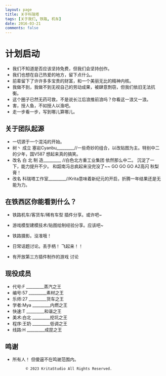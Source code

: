 ```yaml
---
layout: page
title: 关于科瑞塔
tags: [关于我们, 铁路, 机车]
date: 2016-03-21
comments: false
---
```

    
#  计划启动

* 我们不知道是否应该坚持免费，但我们会坚持创作。   
* 我们也想在自己热爱的地方，留下点什么。
* 前辈留下了许许多多宝贵的财富，和一个美丽无比的精神内核。
* 我做不到，我做不到无视自己的劳动成果，被肆意剽窃，但我们依旧无法抗衡。
* 这个圈子已然无药可救，不是说长江后浪推前浪吗？你看这一浪又一浪。
* 害，授人鱼，不如授人以渔吧。
* 走一步看一步，写到哪儿算哪儿。

## 关于团队起源

* 一切源于一个混沌的开始。
* 树丶 成立 塞岩Cyanbu_________//一些奇妙的组合，以改贴图为主。特别中二的少年，国V587 想起来真的搞笑。
* 改名 白 北 制 造_________ //白色北方重工业集团 依然那么中二。 沉淀了一下，能力提升不少。 和韶南冯总疯起来没完没了~~  GO GO GO A2高闪 秋梨膏！
* 改名 科瑞塔工作室_________//Krita意味着新纪元的开启，折腾一年结果还是无能为力。

## 在铁西区你能看到什么？   

* 铁路机车/客货车/稀有车型 插件分享。或许吧~

* 游戏模型建模技术/贴图绘制经验分享。应该吧~

* 铁路摄影。没准哦！

* 日常话题讨论。丢手柄！ 飞起来！！

* 有开放第三方插件制作的游戏 讨论

## 现役成员

* 代号:F        _________蒸汽之王
* 编号:57       _________素材之王
* 乐师:27       _________货车之王
* 学者:Mya      _________内燃之王
* 快速:T        _________和谐之王
* 美术:白北     _________挖坑之王
* 程序:王奶     _________低调之王
* 线路:H        _________成昆之王


## 鸣谢


* 所有人！ 但傻逼不在鸣谢范围内。
      

            © 2023 KritaStudio All Rights Reserved.